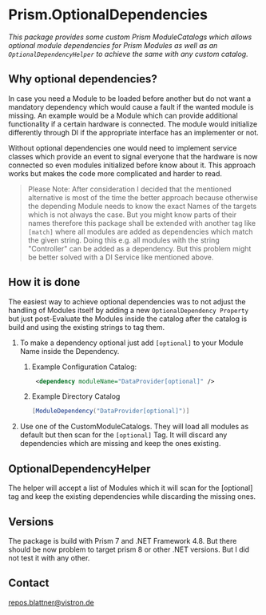 # Prism.OptionalDependencies

*This package provides some custom Prism ModuleCatalogs which allows optional module dependencies for Prism Modules as well as an `OptionalDependencyHelper` to achieve the same with any custom catalog.*

## Why optional dependencies?

In case you need a Module to be loaded before another but do not want a mandatory dependency which would cause a fault if the wanted module is missing. An example would be a Module which can provide additional functionality if a certain hardware is connected. The module would initialize differently through DI if the appropriate interface has an implementer or not.

Without optional dependencies one would need to implement service classes which provide an event to signal everyone that the hardware is now connected so even modules initialized before know about it. This approach works but makes the code more complicated and harder to read.

> Please Note: After consideration I decided that the mentioned alternative is most of the time the better approach because otherwise the depending Module needs to know the exact Names of the targets which is not always the case. But you might know parts of their names therefore this package shall be extended with another tag like `[match]` where all modules are added as dependencies which match the given string. Doing this e.g. all modules with the string "Controller" can be added as a dependency. But this problem might be better solved with a DI Service like mentioned above.

## How it is done

The easiest way to achieve optional dependencies was to not adjust the handling of Modules itself by adding a new `OptionalDependency Property` but just post-Evaluate the Modules inside the catalog after the catalog is build and using the existing strings to tag them.

1. To make a dependency optional just add `[optional]` to your Module Name inside the Dependency. 

   1. Example Configuration Catalog:

      ```xml
       <dependency moduleName="DataProvider[optional]" />
      ```

      

   2. Example Directory Catalog

      ```csharp
      [ModuleDependency("DataProvider[optional]")]
      ```

      

2. Use one of the CustomModuleCatalogs. They will load all modules as default but then scan for the `[optional]` Tag. It will discard any dependencies which are missing and keep the ones existing.

## OptionalDependencyHelper

The helper will accept a list of Modules which it will scan for the [optional] tag and keep the existing dependencies while discarding the missing ones.



## Versions

The package is build with Prism 7 and .NET Framework 4.8. But there should be now problem to target prism 8 or other .NET versions. But I did not test it with any other.

## Contact

repos.blattner@vistron.de 

